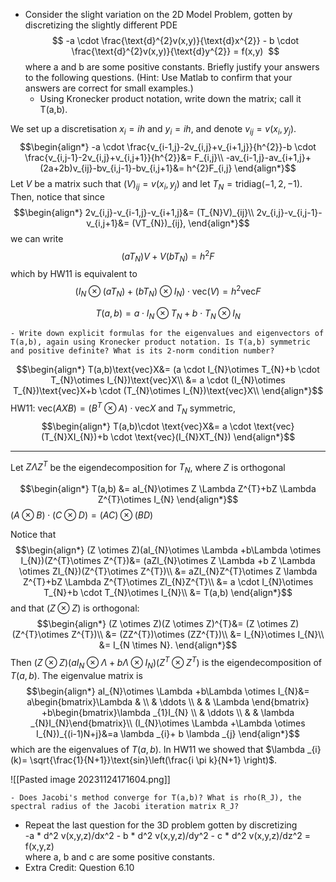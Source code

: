 - Consider the slight variation on the 2D Model Problem, gotten by discretizing the slightly different PDE   
$$    -a \cdot  \frac{\text{d}^{2}v(x,y)}{\text{d}x^{2}} - b \cdot  \frac{\text{d}^{2}v(x,y)}{\text{d}y^{2}} = f(x,y)   $$
    where a and b are some positive constants. Briefly justify your answers to the following questions. (Hint: Use Matlab to confirm that your answers are correct for small examples.)
    - Using Kronecker product notation, write down the matrix; call it T(a,b).

We set up a discretisation $x_{i}=ih$ and $y_{i}=ih$, and denote $v_{ij}=v(x_{i},y_{j})$.
$$\begin{align*}
-a \cdot \frac{v_{i-1,j}-2v_{i,j}+v_{i+1,j}}{h^{2}}-b \cdot \frac{v_{i,j-1}-2v_{i,j}+v_{i,j+1}}{h^{2}}&= F_{i,j}\\
-av_{i-1,j}-av_{i+1,j}+(2a+2b)v_{ij}-bv_{i,j-1}-bv_{i,j+1}&= h^{2}F_{i,j}
\end{align*}$$
Let $V$ be a matrix such that $(V)_{ij}=v(x_{i},y_{j})$ and let $T_{N}=\text{tridiag}(-1,2,-1)$. Then, notice that since
$$\begin{align*}
2v_{i,j}-v_{i-1,j}-v_{i+1,j}&= (T_{N}V)_{ij}\\
2v_{i,j}-v_{i,j-1}-v_{i,j+1}&= (VT_{N})_{ij},
\end{align*}$$
we can write 
$$(aT_{N})V+V(bT_{N})=h^{2}F$$
which by HW11 is equivalent to 
$$(I_{N}\otimes (aT_{N})+(bT_{N})\otimes I_{N})\cdot \text{vec}(V)=h^{2}\text{vec}F$$

$$T(a,b)=a \cdot I_{N}\otimes T_{N}+b \cdot T_{N}\otimes I_{N}$$



    - Write down explicit formulas for the eigenvalues and eigenvectors of T(a,b), again using Kronecker product notation. Is T(a,b) symmetric and positive definite? What is its 2-norm condition number?

$$\begin{align*}
T(a,b)\text{vec}X&= (a \cdot I_{N}\otimes T_{N}+b \cdot T_{N}\otimes I_{N})\text{vec}X\\
&= a \cdot (I_{N}\otimes T_{N})\text{vec}X+b \cdot (T_{N}\otimes I_{N})\text{vec}X\\
\end{align*}$$
HW11: $\text{vec}(AXB)= (B^{T}\otimes A)\cdot \text{vec}X$ and $T_{N}$ symmetric,
$$\begin{align*}
T(a,b)\cdot \text{vec}X&= a \cdot \text{vec}(T_{N}XI_{N})+b \cdot \text{vec}(I_{N}XT_{N})
\end{align*}$$


___
Let $Z \Lambda Z^{T}$ be the eigendecomposition for $T_{N}$, where $Z$ is orthogonal

$$\begin{align*}
T(a,b) &= aI_{N}\otimes Z \Lambda Z^{T}+bZ \Lambda Z^{T}\otimes I_{N}
\end{align*}$$
$(A \otimes B)\cdot (C \otimes D)= (AC)\otimes (BD)$

Notice that
$$\begin{align*}
(Z \otimes Z)(aI_{N}\otimes \Lambda +b\Lambda \otimes I_{N})(Z^{T}\otimes Z^{T})&= (aZI_{N}\otimes Z \Lambda +b Z \Lambda \otimes ZI_{N})(Z^{T}\otimes Z^{T})\\
&= aZI_{N}Z^{T}\otimes Z \lambda Z^{T}+bZ \Lambda Z^{T}\otimes ZI_{N}Z^{T}\\
&= a \cdot I_{N}\otimes T_{N}+b \cdot T_{N}\otimes I_{N}\\
&= T(a,b)
\end{align*}$$
and that $(Z \otimes Z)$ is orthogonal:
$$\begin{align*}
(Z \otimes Z)(Z \otimes Z)^{T}&= (Z \otimes Z)(Z^{T}\otimes Z^{T})\\
&= (ZZ^{T})\otimes (ZZ^{T})\\
&= I_{N}\otimes I_{N}\\
&= I_{N \times N}.
\end{align*}$$
Then $(Z \otimes Z)(aI_{N}\otimes \Lambda +b\Lambda \otimes I_{N})(Z^{T}\otimes Z^{T})$ is the eigendecomposition of $T(a,b)$. The eigenvalue matrix is 
$$\begin{align*}
aI_{N}\otimes \Lambda +b\Lambda \otimes I_{N}&=  a\begin{bmatrix}\Lambda  &  \\  & \ddots  \\  &   & \Lambda \end{bmatrix} +b\begin{bmatrix}\lambda _{1}I_{N} \\  & \ddots  \\  &   & \lambda _{N}I_{N}\end{bmatrix}\\
(I_{N}\otimes \Lambda +\Lambda \otimes I_{N})_{(i-1)N+j}&=a \lambda _{i}+ b \lambda _{j}
\end{align*}$$
which are the eigenvalues of $T(a,b)$. In HW11 we showed that $\lambda _{i}(k)= \sqrt{\frac{1}{N+1}}\text{sin}\left(\frac{i \pi k}{N+1} \right)$.

![[Pasted image 20231124171604.png]]


    - Does Jacobi's method converge for T(a,b)? What is rho(R_J), the spectral radius of the Jacobi iteration matrix R_J?
    
- Repeat the last question for the 3D problem gotten by discretizing   
    -a * d^2 v(x,y,z)/dx^2 - b * d^2 v(x,y,z)/dy^2 - c * d^2 v(x,y,z)/dz^2 = f(x,y,z)   
    where a, b and c are some positive constants.
- Extra Credit: Question 6.10